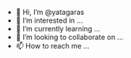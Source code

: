 - 👋 Hi, I’m @yatagaras
- 👀 I’m interested in ...
- 🌱 I’m currently learning ...
- 💞️ I’m looking to collaborate on ...
- 📫 How to reach me ...

<!---
yatagaras/yatagaras is a ✨ special ✨ repository because its `README.md` (this file) appears on your GitHub profile.
You can click the Preview link to take a look at your changes.
--->
